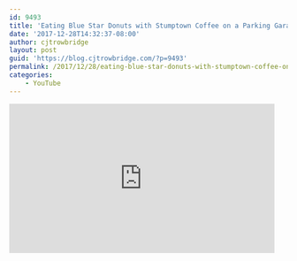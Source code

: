 ```yaml
---
id: 9493
title: 'Eating Blue Star Donuts with Stumptown Coffee on a Parking Garage in Portland'
date: '2017-12-28T14:32:37-08:00'
author: cjtrowbridge
layout: post
guid: 'https://blog.cjtrowbridge.com/?p=9493'
permalink: /2017/12/28/eating-blue-star-donuts-with-stumptown-coffee-on-a-parking-garage-in-portland/
categories:
    - YouTube
---
```


<div style="width: 480px; height: 270px; overflow: hidden; position: relative;"><iframe allowfullscreen="allowfullscreen" frameborder="0" height="270" id="okplayer" mozallowfullscreen="mozallowfullscreen" scrolling="no" seamless="seamless" src="http://youtube.com/embed/4sbJrxqnC08" style="position: absolute; top: 0px; left: 0px; width: 480px; height: 270px;" webkitallowfullscreen="webkitAllowFullScreen" width="480"></iframe></div>